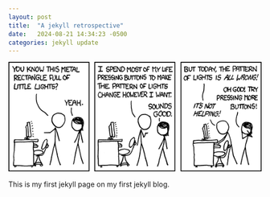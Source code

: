 ```yaml
---
layout: post
title:  "A jekyll retrospective"
date:   2024-08-21 14:34:23 -0500
categories: jekyll update
---
```

![blinkenlights](/assets/xkcd_lights.png)

This is my first jekyll page on my first jekyll blog.
